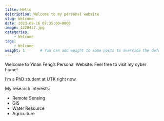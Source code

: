 ```yaml
---
title: Hello
description: Welcome to my personal website
slug: Welcome
date: 2023-09-16 07:35:00+0000
image: 1220427.jpg
categories:
    - Welcome
tags:
    - Welcome
weight: 1       # You can add weight to some posts to override the default sorting (date descending)
---
```


Welcome to Yinan Feng’s Personal Website. Feel free to visit my cyber home!

I’m a PhD student at UTK right now.

My research interests:

- Remote Sensing
- GIS
- Water Resource
- Agriculture
